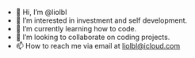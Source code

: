 - 👋 Hi, I’m @liolbl
- 👀 I’m interested in investment and self development.
- 🌱 I’m currently learning how to code.
- 💞️ I’m looking to collaborate on coding projects.
- 📫 How to reach me via email at liolbl@icloud.com

<!---
liolbl/liolbl is a ✨ special ✨ repository because its `README.md` (this file) appears on your GitHub profile.
You can click the Preview link to take a look at your changes.
--->
